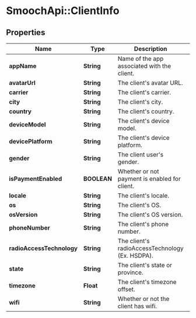 # SmoochApi::ClientInfo

## Properties
Name | Type | Description | Notes
------------ | ------------- | ------------- | -------------
**appName** | **String** | Name of the app associated with the client. | [optional] 
**avatarUrl** | **String** | The client&#39;s avatar URL. | [optional] 
**carrier** | **String** | The client&#39;s carrier. | [optional] 
**city** | **String** | The client&#39;s city. | [optional] 
**country** | **String** | The client&#39;s country. | [optional] 
**deviceModel** | **String** | The client&#39;s device model. | [optional] 
**devicePlatform** | **String** | The client&#39;s device platform. | [optional] 
**gender** | **String** | The client user&#39;s gender. | [optional] 
**isPaymentEnabled** | **BOOLEAN** | Whether or not payment is enabled for client. | [optional] 
**locale** | **String** | The client&#39;s locale. | [optional] 
**os** | **String** | The client&#39;s OS. | [optional] 
**osVersion** | **String** | The client&#39;s OS version. | [optional] 
**phoneNumber** | **String** | The client&#39;s phone number. | [optional] 
**radioAccessTechnology** | **String** | The client&#39;s radioAccessTechnology (Ex. HSDPA). | [optional] 
**state** | **String** | The client&#39;s state or province. | [optional] 
**timezone** | **Float** | The client&#39;s timezone offset. | [optional] 
**wifi** | **String** | Whether or not the client has wifi. | [optional] 


